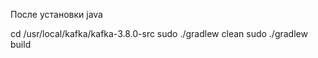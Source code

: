 После установки java

cd /usr/local/kafka/kafka-3.8.0-src
sudo ./gradlew clean
sudo ./gradlew build
